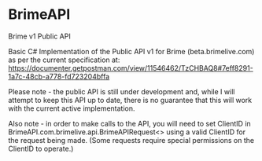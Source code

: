 # BrimeAPI
Brime v1 Public API

Basic C# Implementation of the Public API v1 for Brime (beta.brimelive.com) as per the current specification at: 
https://documenter.getpostman.com/view/11546462/TzCHBAQ8#7eff8291-1a7c-48cb-a778-fd723204bffa

Please note - the public API is still under development and, while I will attempt to keep this API up to date,
there is no guarantee that this will work with the current active implementation. 

Also note - in order to make calls to the API, you will need to set ClientID in BrimeAPI.com.brimelive.api.BrimeAPIRequest<>
using a valid ClientID for the request being made. (Some requests require special permissions on the ClientID to operate.)
